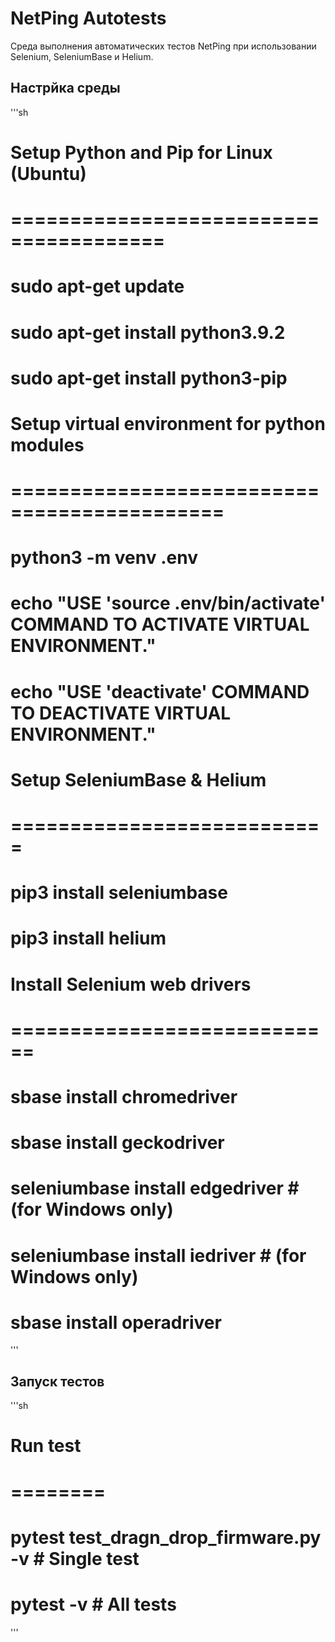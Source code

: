 
# NetPing Autotests

Среда выполнения автоматических тестов NetPing при использовании Selenium, SeleniumBase и Helium.

## Настрйка среды

'''sh
# Setup Python and Pip for Linux (Ubuntu)
# =======================================
# sudo apt-get update
# sudo apt-get install python3.9.2
# sudo apt-get install python3-pip

# Setup virtual environment for python modules
# ============================================

# python3 -m venv .env
# echo "USE 'source .env/bin/activate' COMMAND TO ACTIVATE VIRTUAL ENVIRONMENT."
# echo "USE 'deactivate' COMMAND TO DEACTIVATE VIRTUAL ENVIRONMENT."

# Setup SeleniumBase & Helium
# ===========================

# pip3 install seleniumbase
# pip3 install helium

# Install Selenium web drivers
# ============================

# sbase install chromedriver
# sbase install geckodriver
# seleniumbase install edgedriver   # (for Windows only)
# seleniumbase install iedriver     # (for Windows only)
# sbase install operadriver
'''

## Запуск тестов

'''sh
# Run test
# ========

# pytest test_dragn_drop_firmware.py -v     # Single test
# pytest -v                                 # All tests
'''

